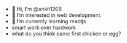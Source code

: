 - 👋 Hi, I’m @ankit1208
- 👀 I’m interested in web development. 
- 🌱 I’m currently learning reactjs
- smart work over hardwork
- what do you think came first chicken or egg?


<!---
ankit1208/ankit1208 is a ✨ special ✨ repository because its `README.md` (this file) appears on your GitHub profile.
You can click the Preview link to take a look at your changes.
--->
